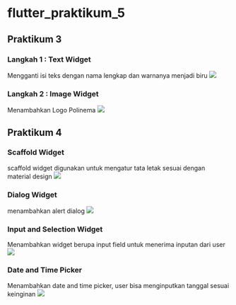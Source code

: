 # flutter_praktikum_5

## Praktikum 3
### Langkah 1 : Text Widget
Mengganti isi teks dengan nama lengkap dan warnanya menjadi biru
![](ss_praktikum/ss1.png)

### Langkah 2 : Image Widget
Menambahkan Logo Polinema
![](ss_Praktikum/ss2.png)


## Praktikum 4
### Scaffold Widget
scaffold widget digunakan untuk mengatur tata letak sesuai dengan material design
![](ss_praktikum/ss3.png)

### Dialog Widget
menambahkan alert dialog
![](ss_praktikum/ss4.png)

### Input and Selection Widget
Menambahkan widget berupa input field untuk menerima inputan dari user
![](ss_praktikum/ss5.png)

### Date and Time Picker 
Menambahkan date and time picker, user bisa menginputkan tanggal sesuai keinginan
![](ss_praktikum/ss6.png) 